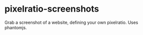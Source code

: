 pixelratio-screenshots
======================

Grab a screenshot of a website, defining your own pixelratio. Uses phantomjs.
